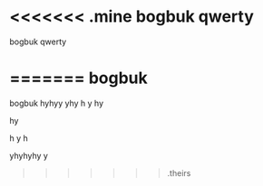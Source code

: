 <<<<<<< .mine
bogbuk qwerty
======

bogbuk
qwerty












=======
bogbuk
======

bogbuk hyhyy
yhy
h
y
hy

hy

h
y
h

yhyhyhy 
y 
>>>>>>> .theirs
